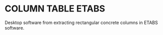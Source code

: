 # COLUMN TABLE ETABS

Desktop software from extracting rectangular concrete columns in ETABS software.
